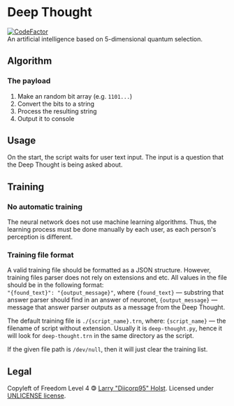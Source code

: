 # Deep Thought
[![CodeFactor](https://www.codefactor.io/repository/github/diicorp95/deep-thought/badge)](https://www.codefactor.io/repository/github/diicorp95/deep-thought)<br>
An artificial intelligence based on 5-dimensional quantum selection.

## Algorithm
### The payload
1. Make an random bit array (e.g. `1101...`)
2. Convert the bits to a string
3. Process the resulting string
4. Output it to console

## Usage
On the start, the script waits for user text input. The input is a question that the Deep Thought is being asked about.

## Training
### No automatic training
The neural network does not use machine learning algorithms. Thus, the learning process must be done manually by each user, as each person's perception is different.

### Training file format
A valid training file should be formatted as a JSON structure. However, training files parser does not rely on extensions and etc.
All values in the file should be in the following format:<br>
`"{found_text}": "{output_message}"`, where `{found_text}` — substring that answer parser should find in an answer of neuronet, `{output_message}` — message that answer parser outputs as a message from the Deep Thought.

The default training file is `./{script_name}.trn`, where: `{script_name}` — the filename of script without extension. Usually it is `deep-thought.py`, hence it will look for `deep-thought.trn` in the same directory as the script.

If the given file path is `/dev/null`, then it will just clear the training list.

## Legal
Copyleft of Freedom Level 4 &#127279; [Larry "Diicorp95" Holst](https://github.com/Diicorp95). Licensed under [UNLICENSE license](https://unlicense.org).

